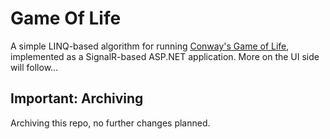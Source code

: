 # Game Of Life

A simple LINQ-based algorithm for running [Conway's Game of Life](https://en.wikipedia.org/wiki/Conway's_Game_of_Life), implemented as a SignalR-based ASP.NET application. More on the UI side will follow...

## Important: Archiving

Archiving this repo, no further changes planned.
